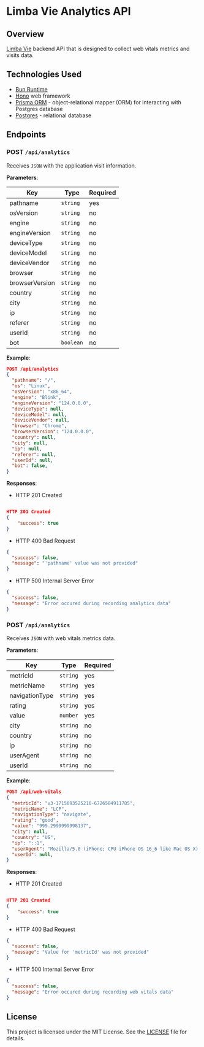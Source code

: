 # Limba Vie Analytics API

## Overview

[Limba Vie](https://limba.vercel.app) backend API that is designed to collect
web vitals metrics and visits data.

## Technologies Used

- [Bun Runtime](https://bun.sh)
- [Hono](https://hono.dev) web framework
- [Prisma ORM](https://prisma.io) - object-relational mapper (ORM) for
  interacting with Postgres database
- [Postgres](https://www.postgresql.org/) - relational database

## Endpoints

### POST `/api/analytics`

Receives `JSON` with the application visit information.

**Parameters**:

| Key            | Type      | Required |
| -------------- | --------- | -------- |
| pathname       | `string`  | yes      |
| osVersion      | `string`  | no       |
| engine         | `string`  | no       |
| engineVersion  | `string`  | no       |
| deviceType     | `string`  | no       |
| deviceModel    | `string`  | no       |
| deviceVendor   | `string`  | no       |
| browser        | `string`  | no       |
| browserVersion | `string`  | no       |
| country        | `string`  | no       |
| city           | `string`  | no       |
| ip             | `string`  | no       |
| referer        | `string`  | no       |
| userId         | `string`  | no       |
| bot            | `boolean` | no       |

**Example**:

```json
POST /api/analytics
{
  "pathname": "/",
  "os": "Linux",
  "osVersion": "x86_64",
  "engine": "Blink",
  "engineVersion": "124.0.0.0",
  "deviceType": null,
  "deviceModel": null,
  "deviceVendor": null,
  "browser": "Chrome",
  "browserVersion": "124.0.0.0",
  "country": null,
  "city": null,
  "ip": null,
  "referer": null,
  "userId": null,
  "bot": false,
}
```

**Responses**:

- HTTP 201 Created

```json

HTTP 201 Created
{
    "success": true
}
```

- HTTP 400 Bad Request

```json
{
  "success": false,
  "message": "'pathname' value was not provided"
}
```

- HTTP 500 Internal Server Error

```json
{
  "success": false,
  "message": "Error occured during recording analytics data"
}
```

### POST `/api/analytics`

Receives `JSON` with web vitals metrics data.

**Parameters**:

| Key            | Type     | Required |
| -------------- | -------- | -------- |
| metricId       | `string` | yes      |
| metricName     | `string` | yes      |
| navigationType | `string` | yes      |
| rating         | `string` | yes      |
| value          | `number` | yes      |
| city           | `string` | no       |
| country        | `string` | no       |
| ip             | `string` | no       |
| userAgent      | `string` | no       |
| userId         | `string` | no       |

**Example**:

```json
POST /api/web-vitals
{
  "metricId": "v3-1715693525216-6726584911785",
  "metricName": "LCP",
  "navigationType": "navigate",
  "rating": "good",
  "value": "999.2999999998137",
  "city": null,
  "country": "US",
  "ip": "::1",
  "userAgent": "Mozilla/5.0 (iPhone; CPU iPhone OS 16_6 like Mac OS X) AppleWebKit/605.1.15 (KHTML, like Gecko) Version/16.6 Mobile/15E148 Safari/604.1",
  "userId": null,
}
```

**Responses**:

- HTTP 201 Created

```json

HTTP 201 Created
{
    "success": true
}
```

- HTTP 400 Bad Request

```json
{
  "success": false,
  "message": "Value for 'metricId' was not provided"
}
```

- HTTP 500 Internal Server Error

```json
{
  "success": false,
  "message": "Error occured during recording web vitals data"
}
```

## License

This project is licensed under the MIT License. See the
[LICENSE](https://github.com/Linkerin/limba-vie-analytics-api/blob/main/LICENSE)
file for details.
